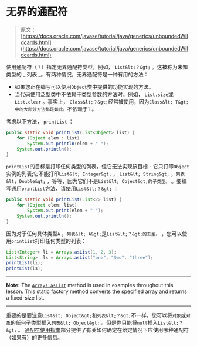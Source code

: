 # 无界的通配符

> 原文： [https://docs.oracle.com/javase/tutorial/java/generics/unboundedWildcards.html](https://docs.oracle.com/javase/tutorial/java/generics/unboundedWildcards.html)

使用通配符（`？`）指定无界通配符类型，例如， `List&lt;？&gt;` 。这被称为未知类型的 _ 列表 _。有两种情况，无界通配符是一种有用的方法：

*   如果您正在编写可以使用`Object`类中提供的功能实现的方法。
*   当代码使用泛型类中不依赖于类型参数的方法时。例如， `List.size`或`List.clear` 。事实上， `Class&lt;？&gt;`经常被使用，因为`Class&lt; T&gt;中的大部分方法都是如此。`不依赖于`T` 。

考虑以下方法， `printList` ：

```java
public static void printList(List<Object> list) {
    for (Object elem : list)
        System.out.println(elem + " ");
    System.out.println();
}

```

`printList`的目标是打印任何类型的列表，但它无法实现该目标 - 它只打印`Object`实例的列表;它不能打印`List&lt; Integer&gt;` ， `List&lt; String&gt;` ，`列表&lt; Double&gt;` ，等等，因为它们不是`List&lt; Object&gt;的子类型。` 。要编写通用`printList`方法，请使用`List&lt;？&gt;` ：

```java
public static void printList(List<?> list) {
    for (Object elem: list)
        System.out.print(elem + " ");
    System.out.println();
}

```

因为对于任何具体类型`A` ，`列表&lt; A&gt;`是`List&lt;？&gt;的亚型。` ，您可以使用`printList`打印任何类型的列表：

```java
List<Integer> li = Arrays.asList(1, 2, 3);
List<String>  ls = Arrays.asList("one", "two", "three");
printList(li);
printList(ls);

```

* * *

**Note:** The [`Arrays.asList`](https://docs.oracle.com/javase/8/docs/api/java/util/Arrays.html#asList-T...-) method is used in examples throughout this lesson. This static factory method converts the specified array and returns a fixed-size list.

* * *

重要的是要注意`List&lt; Object&gt;`和`列表&lt;？&gt;`不一样。您可以将`对象`或`对象`的任何子类型插入`列表&lt; Object&gt;` 。但是你只能将`null`插入`List&lt;？&gt;` 。 [通配符使用指南](wildcardGuidelines.html)部分提供了有关如何确定在给定情况下应使用哪种通配符（如果有）的更多信息。